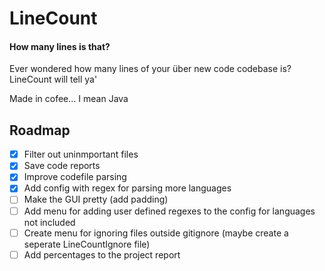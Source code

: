 # LineCount
#### How many lines is that?

Ever wondered how many lines of your über new code codebase is? LineCount will tell ya'

Made in cofee... I mean Java

## Roadmap
- [x] Filter out uninmportant files
- [x] Save code reports
- [x] Improve codefile parsing
- [x] Add config with regex for parsing more languages
- [ ] Make the GUI pretty (add padding)
- [ ] Add menu for adding user defined regexes to the config for languages not included
- [ ] Create menu for ignoring files outside gitignore (maybe create a seperate LineCountIgnore file)
- [ ] Add percentages to the project report
